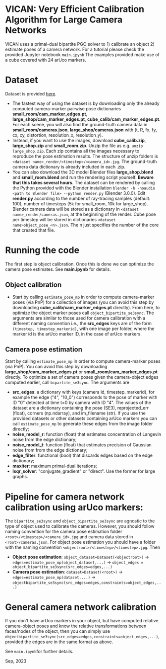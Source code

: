 # VICAN: Very Efficient Calibration Algorithm for Large Camera Networks
VICAN uses a primal-dual bipartite PGO solver to 1) calibrate an object 2) estimate poses of a camera network. For a tutorial please check the provided Jupyter notebook `main.ipynb`
The examples provided make use of a cube covered with 24 arUco markers. 

# Dataset
Dataset is provided [here](https://drive.google.com/drive/folders/1mhuCHumKivLAIMCDNTsLONi4shw1OoBY?usp=sharing). 
* The fastest way of using the dataset is by downloading only the already computed camera-marker pairwise pose dictionaries **small_room/cam_marker_edges.pt**, **large_shop/cam_marker_edges.pt**, **cube_calib/cam_marker_edges.pt**. For each scene, you will also find the ground-truth camera data in **small_room/cameras.json**, **large_shop/cameras.json** with (t, R, fx, fy, cx, cy, distortion, resolution_x, resolution_y).
* Instead, if you want to use the images, download **cube_calib.zip**, **large_shop.zip** and **small_room.zip**. Unzip the file as e.g. `unzip large_shop.zip`. Each zip contains all the images necessary to reproduce the pose estimation results. The structure of unzip folders is `<dataset name>_render/<timestep>/<camera_id>.jpg`. The ground-truth camera data dictionary is already included in each .zip.
* You can also download the 3D model Blender files **large_shop.blend** and **small_room.blend** and run the rendering script yourself. **Beware that this takes several hours**. The dataset can be rendered by calling the Python provided with the Blender installation `blender -b -noaudio <path to Blender file> --python render.py` (Blender 3.0.0). Edit **render.py** according to the number of ray-tracing samples (default: 100), number of timesteps (5k for small_room, 10k for large_shop). Blender camera data will be stored as a dictionary in `<dataset name>_render/cameras.json`, at the beginning of the render. Cube pose per timestep will be stored in dictionaries `<dataset name>object_pose_<n>.json`. The n just specifies the number of the core that created that file.

# Running the code
The first step is object calibration. Once this is done we can optimize the camera pose estimates. See **main.ipynb** for details.

## Object calibration
* Start by calling `estimate_pose_mp` in order to compute camera-marker poses (via PnP) for a collection of images (you can avoid this step by downloading **cube_calib/cam_marker_edges.pt** directly). From here, to optimize the object marker poses call `object_bipartite_se3sync`. The arguments are similar to those used for camera calibration with a different naming convention i.e., the **src_edges** keys are of the form `(timestep, timestep_markerid)`, with one image per folder, where the marker id is the arUco marker ID, in the case of arUco markers.
  
## Camera pose estimation
Start by calling `estimate_pose_mp` in order to compute camera-marker poses (via PnP). You can avoid this step by downloading **large_shop/cam_marker_edges.pt** or **small_room/cam_marker_edges.pt** directly.
To optimize a set of camera poses given the camera-object edges computed earlier, call `bipartite_se3sync`. The arguments are
* **src_edges**: a dictionary with keys (camera id, timestep_markerid), for example the edge ("4", "10_0") corresponds to the pose of marker with ID "0" detected at time t=0 by camera with ID "4". The values of the dataset are a dictionary containing the pose (SE3), reprojected_err (float), corners (np.ndarray), and im_filename (str). If you use the provided datasets or other datasets containing arUco markers you can call `estimate_pose_mp` to generate these edges from the image folder directly;
* **noise_model_r**: function (float) that estimates concentration of Langevin noise from the edge dictionary;
* **noise_model_t**: function (float) that estimates precision of Gaussian noise from from the edge dictionary;
* **edge_filter**: functional (bool) that discards edges based on the edge dictionary;
* **maxiter**: maximum primal-dual iterations;
* **lsqr_solver**: "conjugate_gradient" or "direct". Use the former for large graphs.

# Pipeline for camera network calibration using arUco markers:
The `bipartite_se3sync` and `object_bipartite_se3sync` are agnostic to the type of object used to calibrate the cameras. However, you should follow naming convention for the camera pose estimation folder `<root>/<timestep>/<camera_id>.jpg` and camera data stored in `<root>/cameras.json`. For object pose estimation you should have a folder with the naming convention `<objectroot>/<timestep>/<timestep>.jpg`. Then
* **Object pose estimation**: `object_dataset=Dataset(<objectroot>)` -> `edges=estimate_pose_mp(object_dataset,...)` -> `object_edges = object_bipartite_se3sync(src_edges=edges,...)`
* **Camera pose estimation**: `dataset=Dataset(<root>)` -> `edges=estimate_pose_mp(dataset,...)` -> `objectbipartite_se3sync(src_edges=edges,constraints=object_edges,...)`

# General camera network calibration
If you don't have arUco markers in your object, but have computed relative camera-object poses and know the relative transformations between faces/nodes of the object, then you can simply use `objectbipartite_se3sync(src_edges=edges,constraints=object_edges,...)`, provided the edges are in the same format as above.

See `main.ipynb`for further details.

Sep, 2023
